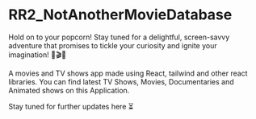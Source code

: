 # RR2_NotAnotherMovieDatabase
Hold on to your popcorn! Stay tuned for a delightful, screen-savvy adventure that promises to tickle your curiosity and ignite your imagination! 🍿🎬💥

A movies and TV shows app made using React, tailwind and other react libraries. You can find latest TV Shows, Movies, Documentaries and Animated shows on this Application.

Stay tuned for further updates here ⏳
